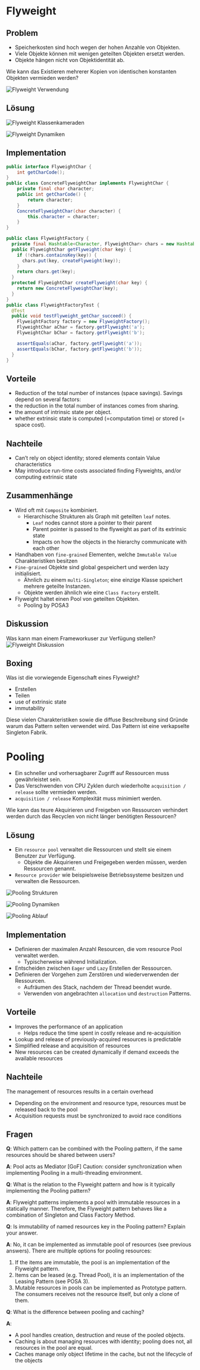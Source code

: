 # Flyweight

## Problem

- Speicherkosten sind hoch wegen der hohen Anzahle von Objekten.
- Viele Objekte können mit wenigen geteilten Objekten ersetzt werden.
- Objekte hängen nicht von Objektidentität ab.

Wie kann das Existieren mehrerer Kopien von identischen konstanten Objekten vermieden werden?

![Flyweight Verwendung](./assets/flyweight_applicability.png)

## Lösung

![Flyweight Klassenkameraden](./assets/flyweight.png)

![Flyweight Dynamiken](./assets/flyweight_dynamics.png)

## Implementation

```java
public interface FlyweightChar {
    int getCharCode();
}
public class ConcreteFlyweightChar implements FlyweightChar {
    private final char character;
    public int getCharCode() {
        return character;
    }
    ConcreteFlyweightChar(char character) {
        this.character = character;
    }
}

public class FlyweightFactory {
  private final Hashtable<Character, FlyweightChar> chars = new Hashtable<>();
  public FlyweightChar getFlyweight(char key) {
    if (!chars.containsKey(key)) {
      chars.put(key, createFlyweight(key));
    }
    return chars.get(key);
  }
  protected FlyweightChar createFlyweight(char key) {
    return new ConcreteFlyweightChar(key);
  }
}
public class FlyweightFactoryTest {
  @Test
  public void testFlyweight_getChar_succeed() {
    FlyweightFactory factory = new FlyweightFactory();
    FlyweightChar aChar = factory.getFlyweight('a');
    FlyweightChar bChar = factory.getFlyweight('b');

    assertEquals(aChar, factory.getFlyweight('a'));
    assertEquals(bChar, factory.getFlyweight('b'));
  }
}
```

## Vorteile

- Reduction of the total number of instances (space savings). Savings depend on several factors:
- the reduction in the total number of instances comes from sharing.
- the amount of intrinsic state per object.
- whether extrinsic state is computed (=computation time) or stored (= space cost).

## Nachteile

- Can’t rely on object identity; stored elements contain Value characteristics
- May introduce run-time costs associated finding Flyweights, and/or computing extrinsic state

## Zusammenhänge

- Wird oft mit `Composite` kombiniert.
  - Hierarchische Strukturen als Graph mit geteilten `leaf` notes.
    - `Leaf` nodes cannot store a pointer to their parent
    - Parent pointer is passed to the flyweight as part of its extrinsic state
    - Impacts on how the objects in the hierarchy communicate with each other
- Handhaben von `fine-grained` Elementen, welche `Immutable Value` Charakteristiken besitzen
- `Fine-grained` Objekte sind global gespeichert und werden lazy initialisiert. 
  - Ähnlich zu einem `multi-Singleton`; eine einzige Klasse speichert mehrere geteilte Instanzen. 
  - Objekte werden ähnlich wie eine `Class Factory` erstellt.
- Flyweight haltet einen Pool von geteilten Objekten.
  - Pooling by POSA3

## Diskussion

Was kann man einem Frameworkuser zur Verfügung stellen?
![Flyweight Diskussion](./assets/flyweight_dynamics.png)

## Boxing
Was ist die vorwiegende Eigenschaft eines Flyweight? 
- Erstellen
- Teilen
- use of extrinsic state
- immutability

Diese vielen Charakteristiken sowie die diffuse Beschreibung sind Gründe warum das Pattern selten verwendet wird. Das Pattern ist eine verkapselte Singleton Fabrik.

# Pooling
- Ein schneller und vorhersagbarer Zugriff auf Ressourcen muss gewährleistet sein. 
- Das Verschwenden von CPU Zyklen durch wiederholte `acquisition / release` sollte vermieden werden. 
- `acquisition / release` Komplexität muss minimiert werden. 

Wie kann das teure Akquirieren und Freigeben von Ressourcen verhindert werden durch das Recyclen von nicht länger benötigten Ressourcen?

## Lösung 
- Ein `resource pool` verwaltet die Ressourcen und stellt sie einem Benutzer zur Verfügung. 
  - Objekte die Akquirieren und Freigegeben werden müssen, werden Ressourcen genannt. 
- `Resource provider` wie beispielsweise Betriebssysteme besitzen und verwalten die Ressourcen.

![Pooling Strukturen](./assets/pooling.png)

![Pooling Dynamiken](./assets/pooling_dynamics.png)

![Pooling Ablauf](./assets/pooling_sequence.png)


## Implementation
- Definieren der maximalen Anzahl Resourcen, die vom resource Pool verwaltet werden. 
  - Typischerweise während Initialization.
- Entscheiden zwischen `Eager` und `Lazy` Erstellen der Ressourcen. 
- Definieren der Vorgehen zum Zerstören und wiederverwenden der Ressourcen. 
  - Aufräumen des Stack, nachdem der Thread beendet wurde. 
  - Verwenden von angebrachten `allocation` und `destruction` Patterns. 

## Vorteile 
+ Improves the performance of an application
  + Helps reduce the time spent in costly release and re-acquisition
+ Lookup and release of previously-acquired resources is predictable
+ Simplified release and acquisition of resources
+ New resources can be created dynamically if demand exceeds the available resources

## Nachteile
 The management of resources results in a certain overhead
- Depending on the environment and resource type, resources must be released back to the pool
- Acquisition requests must be synchronized to avoid race conditions

## Fragen 
**Q**: Which pattern can be combined with the Pooling pattern, if the same resources should be shared between users?

**A**: Pool acts as Mediator [GoF] Caution: consider synchronization when implementing Pooling in a multi-threading environment.

**Q**: What is the relation to the Flyweight pattern and how is it typically implementing the Pooling pattern?

**A**: Flyweight patterns implements a pool with immutable resources in a statically manner. Therefore, the Flyweight pattern behaves like a combination of Singleton and Class Factory Method.

**Q**: Is immutability of named resources key in the Pooling pattern? Explain your answer.

**A**: No, it can be implemented as immutable pool of resources (see previous answers). There are multiple options for pooling resources:
1. If the items are immutable, the pool is an implementation of the Flyweight pattern.
2. Items can be leased (e.g. Thread Pool), it is an implementation of the Leasing Pattern (see POSA 3).
3. Mutable resources in pools can be implemented as Prototype pattern. The consumers receives not the resource itself, but only a clone of them.

**Q**: What is the difference between pooling and caching?

**A**:
- A pool handles creation, destruction and reuse of the pooled objects.
- Caching is about managing resources with identity; pooling does not, all resources in the pool are equal.
- Caches manage only object lifetime in the cache, but not the lifecycle of the objects 